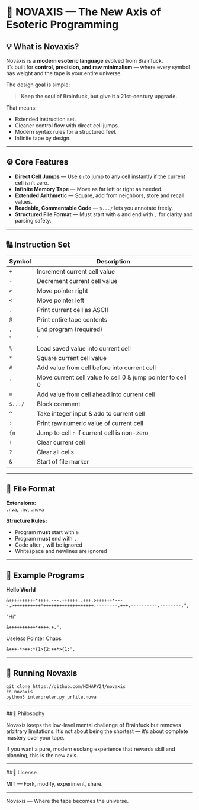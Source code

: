 # 🌌 NOVAXIS — The New Axis of Esoteric Programming

                                                      

## 💡 What is Novaxis?

Novaxis is a **modern esoteric language** evolved from Brainfuck.  
It’s built for **control, precision, and raw minimalism** — where every symbol has weight and the tape is your entire universe.

The design goal is simple:  
> **Keep the soul of Brainfuck, but give it a 21st-century upgrade.**

That means:
- Extended instruction set.
- Cleaner control flow with direct cell jumps.
- Modern syntax rules for a structured feel.
- Infinite tape by design.

---

## ⚙️ Core Features

- **Direct Cell Jumps** — Use `{n` to jump to any cell instantly if the current cell isn’t zero.
- **Infinite Memory Tape** — Move as far left or right as needed.
- **Extended Arithmetic** — Square, add from neighbors, store and recall values.
- **Readable, Commentable Code** — `$.../` lets you annotate freely.
- **Structured File Format** — Must start with `&` and end with `,` for clarity and parsing safety.

---

## 🔠 Instruction Set

| Symbol | Description |
|--------|-------------|
| `+` | Increment current cell value |
| `-` | Decrement current cell value |
| `>` | Move pointer right |
| `<` | Move pointer left |
| `.` | Print current cell as ASCII |
| `@` | Print entire tape contents |
| `,` | End program (required) |
| `|` | Save current cell value |
| `%` | Load saved value into current cell |
| `*` | Square current cell value |
| `#` | Add value from cell before into current cell |
| `'` | Move current cell value to cell 0 & jump pointer to cell 0 |
| `=` | Add value from cell ahead into current cell |
| `$.../` | Block comment |
| `^` | Take integer input & add to current cell |
| `:` | Print raw numeric value of current cell |
| `{n` | Jump to cell `n` if current cell is non-zero |
| `!` | Clear current cell |
| `?` | Clear all cells |
| `&` | Start of file marker |

---

## 📂 File Format

**Extensions:**  
`.nva`, `.nv`, `.nova`

**Structure Rules:**
- Program **must** start with `&`
- Program **must** end with `,`
- Code after `,` will be ignored
- Whitespace and newlines are ignored

---

## 🚀 Example Programs

**Hello World**
```nva
&++++++++++*++++.---.++++++..+++.>++++++*----.>++++++++++*+++++++++++++++++++.--------.+++.----------.--------.",
```
"Hi"
```
&++++++++++*++++.+.",
```
Useless Pointer Chaos
```
&+++-*>++:*{1>{2:++*>{1:",
```

---

## 🔧 Running Novaxis

```
git clone https://github.com/MOHAPY24/novaxis
cd novaxis
python3 interpreter.py urfile.nova
```

---

##🧠 Philosophy

Novaxis keeps the low-level mental challenge of Brainfuck but removes arbitrary limitations.
It’s not about being the shortest — it’s about complete mastery over your tape.

If you want a pure, modern esolang experience that rewards skill and planning,
this is the new axis.


---

##📜 License

MIT — Fork, modify, experiment, share.


---

Novaxis — Where the tape becomes the universe.

